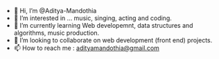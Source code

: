 - 👋 Hi, I’m @Aditya-Mandothia
- 👀 I’m interested in ... music, singing, acting and coding.
- 🌱 I’m currently learning Web developemnt, data structures and algorithms, music production.
- 💞️ I’m looking to collaborate on web development (front end) projects.
- 📫 How to reach me : adityamandothia@gmail.com

<!---
Aditya-Mandothia/Aditya-Mandothia is a ✨ special ✨ repository because its `README.md` (this file) appears on your GitHub profile.
You can click the Preview link to take a look at your changes.
--->
